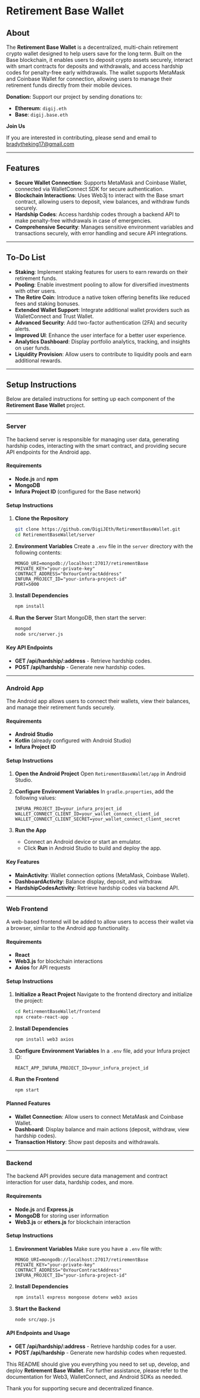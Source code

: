 
# Retirement Base Wallet

## About

The **Retirement Base Wallet** is a decentralized, multi-chain retirement crypto wallet designed to help users save for the long term. Built on the Base blockchain, it enables users to deposit crypto assets securely, interact with smart contracts for deposits and withdrawals, and access hardship codes for penalty-free early withdrawals. The wallet supports MetaMask and Coinbase Wallet for connection, allowing users to manage their retirement funds directly from their mobile devices.

**Donation:** Support our project by sending donations to:
- **Ethereum**: `digij.eth`
- **Base**: `digij.base.eth`

**Join Us**

If you are interested in contributing, please send and email to bradytheking17@gmail.com

---

## Features

- **Secure Wallet Connection**: Supports MetaMask and Coinbase Wallet, connected via WalletConnect SDK for secure authentication.
- **Blockchain Interactions**: Uses Web3j to interact with the Base smart contract, allowing users to deposit, view balances, and withdraw funds securely.
- **Hardship Codes**: Access hardship codes through a backend API to make penalty-free withdrawals in case of emergencies.
- **Comprehensive Security**: Manages sensitive environment variables and transactions securely, with error handling and secure API integrations.

---

## To-Do List

- **Staking**: Implement staking features for users to earn rewards on their retirement funds.
- **Pooling**: Enable investment pooling to allow for diversified investments with other users.
- **The Retire Coin**: Introduce a native token offering benefits like reduced fees and staking bonuses.
- **Extended Wallet Support**: Integrate additional wallet providers such as WalletConnect and Trust Wallet.
- **Advanced Security**: Add two-factor authentication (2FA) and security alerts.
- **Improved UI**: Enhance the user interface for a better user experience.
- **Analytics Dashboard**: Display portfolio analytics, tracking, and insights on user funds.
- **Liquidity Provision**: Allow users to contribute to liquidity pools and earn additional rewards.

---

## Setup Instructions

Below are detailed instructions for setting up each component of the **Retirement Base Wallet** project.

---

### Server

The backend server is responsible for managing user data, generating hardship codes, interacting with the smart contract, and providing secure API endpoints for the Android app.

#### Requirements

- **Node.js** and **npm**
- **MongoDB**
- **Infura Project ID** (configured for the Base network)
  
#### Setup Instructions

1. **Clone the Repository**
   ```bash
   git clone https://github.com/DigiJEth/RetirementBaseWallet.git
   cd RetirementBaseWallet/server
   ```

2. **Environment Variables**
   Create a `.env` file in the `server` directory with the following contents:
   ```plaintext
   MONGO_URI=mongodb://localhost:27017/retirementBase
   PRIVATE_KEY="your-private-key"
   CONTRACT_ADDRESS="0xYourContractAddress"
   INFURA_PROJECT_ID="your-infura-project-id"
   PORT=5000
   ```

3. **Install Dependencies**
   ```bash
   npm install
   ```

4. **Run the Server**
   Start MongoDB, then start the server:
   ```bash
   mongod
   node src/server.js
   ```

#### Key API Endpoints

- **GET /api/hardship/:address** - Retrieve hardship codes.
- **POST /api/hardship** - Generate new hardship codes.

---

### Android App

The Android app allows users to connect their wallets, view their balances, and manage their retirement funds securely.

#### Requirements

- **Android Studio**
- **Kotlin** (already configured with Android Studio)
- **Infura Project ID**
  
#### Setup Instructions

1. **Open the Android Project**
   Open `RetirementBaseWallet/app` in Android Studio.

2. **Configure Environment Variables**
   In `gradle.properties`, add the following values:
   ```properties
   INFURA_PROJECT_ID=your_infura_project_id
   WALLET_CONNECT_CLIENT_ID=your_wallet_connect_client_id
   WALLET_CONNECT_CLIENT_SECRET=your_wallet_connect_client_secret
   ```

3. **Run the App**
   - Connect an Android device or start an emulator.
   - Click **Run** in Android Studio to build and deploy the app.

#### Key Features

- **MainActivity**: Wallet connection options (MetaMask, Coinbase Wallet).
- **DashboardActivity**: Balance display, deposit, and withdraw.
- **HardshipCodesActivity**: Retrieve hardship codes via backend API.

---

### Web Frontend

A web-based frontend will be added to allow users to access their wallet via a browser, similar to the Android app functionality.

#### Requirements

- **React**
- **Web3.js** for blockchain interactions
- **Axios** for API requests
  
#### Setup Instructions

1. **Initialize a React Project**
   Navigate to the frontend directory and initialize the project:
   ```bash
   cd RetirementBaseWallet/frontend
   npx create-react-app .
   ```

2. **Install Dependencies**
   ```bash
   npm install web3 axios
   ```

3. **Configure Environment Variables**
   In a `.env` file, add your Infura project ID:
   ```plaintext
   REACT_APP_INFURA_PROJECT_ID=your_infura_project_id
   ```

4. **Run the Frontend**
   ```bash
   npm start
   ```

#### Planned Features

- **Wallet Connection**: Allow users to connect MetaMask and Coinbase Wallet.
- **Dashboard**: Display balance and main actions (deposit, withdraw, view hardship codes).
- **Transaction History**: Show past deposits and withdrawals.

---

### Backend

The backend API provides secure data management and contract interaction for user data, hardship codes, and more.

#### Requirements

- **Node.js** and **Express.js**
- **MongoDB** for storing user information
- **Web3.js** or **ethers.js** for blockchain interaction
  
#### Setup Instructions

1. **Environment Variables**
   Make sure you have a `.env` file with:
   ```plaintext
   MONGO_URI=mongodb://localhost:27017/retirementBase
   PRIVATE_KEY="your-private-key"
   CONTRACT_ADDRESS="0xYourContractAddress"
   INFURA_PROJECT_ID="your-infura-project-id"
   ```

2. **Install Dependencies**
   ```bash
   npm install express mongoose dotenv web3 axios
   ```

3. **Start the Backend**
   ```bash
   node src/app.js
   ```

#### API Endpoints and Usage

- **GET /api/hardship/:address** - Retrieve hardship codes for a user.
- **POST /api/hardship** - Generate new hardship codes when requested.

This README should give you everything you need to set up, develop, and deploy **Retirement Base Wallet**. For further assistance, please refer to the documentation for Web3, WalletConnect, and Android SDKs as needed.

Thank you for supporting secure and decentralized finance.
